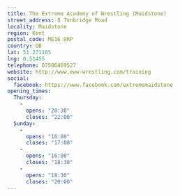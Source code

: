 ```yaml
---
title: The Extreme Academy of Wrestling (Maidstone)
street_address: 8 Tonbridge Road
locality: Maidstone
region: Kent
postal_code: ME16 8RP
country: GB
lat: 51.271165
lng: 0.51455
telephone: 07506469527
website: http://www.eww-wrestling.com/training
social:
  facebook: https://www.facebook.com/extrememaidstone
opening_times:
  Thursday:
    -
      opens: "20:30"
      closes: "22:00"
  Sunday:
    -
      opens: "16:00"
      closes: "17:00"
    -
      opens: "16:00"
      closes: "18:30"
    -
      opens: "18:30"
      closes: "20:00"
---
```

